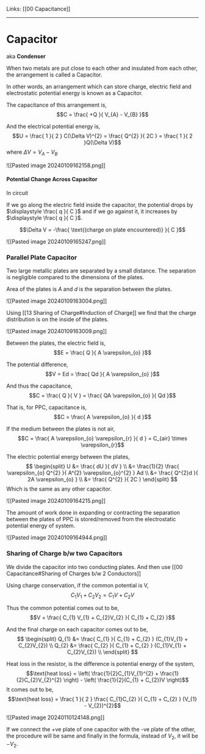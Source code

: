 Links: [[00 Capacitance]]
___
# Capacitor
aka **Condenser**

When two metals are put close to each other and insulated from each other, the arrangement is called a Capacitor. 

In other words, an arrangement which can store charge, electric field and electrostatic potential energy is known as a Capacitor. 

The capacitance of this arrangement is,
$$C = \frac{ +Q }{ V_{A} - V_{B} }$$

And the electrical potential energy is, 
$$U = \frac{ 1 }{ 2 } C(\Delta V)^{2} = \frac{ Q^{2} }{ 2C } = \frac{ 1 }{ 2 }Q(\Delta V)$$
where $\Delta V = V_{A} - V_{B}$

![[Pasted image 20240109162158.png]]

#### Potential Change Across Capacitor 
In circuit 

If we go along the electric field inside the capacitor, the potential drops by $\displaystyle \frac{ q }{ C }$ and if we go against it, it increases by $\displaystyle \frac{ q }{ C }$.

$$\Delta V = -\frac{ \text{(charge on plate encountered)} }{ C }$$

![[Pasted image 20240109165247.png]]

### Parallel Plate Capacitor 
Two large metallic plates are separated by a small distance. The separation is negligible compared to the dimensions of the plates. 

Area of the plates is $A$ and $d$ is the separation between the plates. 

![[Pasted image 20240109163004.png]]

Using [[13 Sharing of Charge#Induction of Charge]] we find that the charge distribution is on the inside of the plates. 

![[Pasted image 20240109163009.png]]

Between the plates, the electric field is,
$$E = \frac{ Q }{ A \varepsilon_{o} }$$

The potential difference,
$$V = Ed = \frac{ Qd }{ A \varepsilon_{o} }$$

And thus the capacitance,
$$C = \frac{ Q }{ V } = \frac{ QA \varepsilon_{o} }{ Qd }$$

That is, for PPC, capacitance is,
$$C = \frac{ A \varepsilon_{o} }{ d }$$

If the medium between the plates is not air,
$$C = \frac{ A \varepsilon_{o} \varepsilon_{r} }{ d } = C_{air} \times \varepsilon_{r}$$

The electric potential energy between the plates,
$$
\begin{split}
U &= \frac{ dU }{ dV } \\
&= \frac{1}{2} \frac{ \varepsilon_{o} Q^{2} }{ A^{2} \varepsilon_{o}^{2} } Ad \\
&= \frac{ Q^{2}d }{ 2A \varepsilon_{o} } \\
&= \frac{ Q^{2} }{ 2C }
\end{split}
$$
Which is the same as any other capacitor. 

![[Pasted image 20240109164215.png]]

The amount of work done in expanding or contracting the separation between the plates of PPC is stored/removed from the electrostatic potential energy of system.

![[Pasted image 20240109164944.png]]

### Sharing of Charge b/w two Capacitors
We divide the capacitor into two conducting plates. And then use [[00 Capacitance#Sharing of Charges b/w 2 Conductors]]

Using charge conservation, if the common potential is V,
$$C_{1} V_{1} + C_{2} V_{2} = C_{1}V + C_{2}V$$

Thus the common potential comes out to be,
$$V = \frac{ C_{1} V_{1} + C_{2}V_{2} }{ C_{1} + C_{2} }$$

And the final charge on each capacitor comes out to be,
$$
\begin{split}
Q_{1} &= \frac{ C_{1} }{ C_{1} + C_{2} } (C_{1}V_{1} + C_{2}V_{2}) \\
Q_{2} &= \frac{ C_{2} }{ C_{1} + C_{2} } (C_{1}V_{1} + C_{2}V_{2}) \\
\end{split}
$$

Heat loss in the resistor, is the difference is potential energy of the system,
$$\text{heat loss} = \left( \frac{1}{2}C_{1}V_{1}^{2} + \frac{1}{2}C_{2}V_{2}^{2} \right) - \left( \frac{1}{2}(C_{1} + C_{2})V \right)$$
It comes out to be,
$$\text{heat loss} = \frac{ 1 }{ 2 } \frac{ C_{1}C_{2} }{ C_{1} + C_{2} } (V_{1} - V_{2})^{2}$$

![[Pasted image 20240110124148.png]]

If we connect the +ve plate of one capacitor with the -ve plate of the other, the procedure will be same and finally in the formula, instead of $V_{2}$, it will be $-V_{2}$. 



